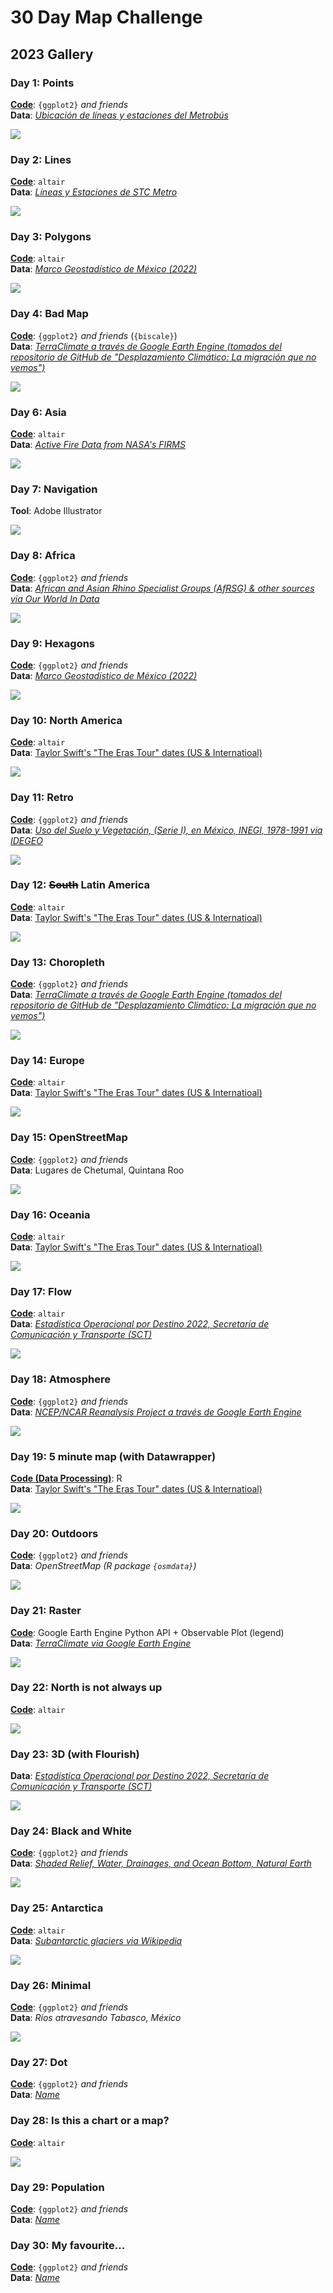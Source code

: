 # 30 Day Map Challenge

## 2023 Gallery

### Day 1: Points

[**Code**](https://github.com/isaacarroyov/30daymapchallenge/blob/main/scripts/2023_30daymapchallenge_day01_points.R): `{ggplot2}` _and friends_  
**Data**: [_Ubicación de líneas y estaciones del Metrobús_](https://datos.cdmx.gob.mx/dataset/geolocalizacion-metrobus) 

![](https://raw.githubusercontent.com/isaacarroyov/30daymapchallenge/main/maps/2023_30daymapchallenge_day01_points.png)

### Day 2: Lines

[**Code**](https://github.com/isaacarroyov/30daymapchallenge/blob/main/scripts/2023_30daymapchallenge_day02_lines.qmd): `altair`  
**Data**: [_Líneas y Estaciones de STC Metro_](https://datos.cdmx.gob.mx/dataset/lineas-y-estaciones-del-metro/resource/288b10dd-4f21-4338-b1ed-239487820512) 

![](https://raw.githubusercontent.com/isaacarroyov/30daymapchallenge/main/maps/2023_30daymapchallenge_day02_lines.jpg)

### Day 3: Polygons

[**Code**](https://github.com/isaacarroyov/30daymapchallenge/blob/main/scripts/2023_30daymapchallenge_day03_polygons.qmd): `altair`  
**Data**: [_Marco Geostadístico de México (2022)_](https://www.inegi.org.mx/temas/mg/)

![](https://raw.githubusercontent.com/isaacarroyov/30daymapchallenge/main/maps/2023_30daymapchallenge_day03_polygons.png)

### Day 4: Bad Map

[**Code**](https://github.com/isaacarroyov/30daymapchallenge/blob/main/scripts/2023_30daymapchallenge_day04_bad-map.R): `{ggplot2}` _and friends_ (`{biscale}`)  
**Data**: [_TerraClimate a través de Google Earth Engine (tomados del repositorio de GitHub de "Desplazamiento Climático: La migración que no vemos")_](https://github.com/nmasfocusdatos/desplazamiento-climatico)

![](https://raw.githubusercontent.com/isaacarroyov/30daymapchallenge/main/maps/2023_30daymapchallenge_day04_bad-map.png)


### Day 6: Asia

[**Code**](https://github.com/isaacarroyov/30daymapchallenge/blob/main/scripts/2023_30daymapchallenge_day06_asia.qmd): `altair`  
**Data**: [_Active Fire Data from NASA's FIRMS_](https://firms.modaps.eosdis.nasa.gov/active_fire/)

![](https://raw.githubusercontent.com/isaacarroyov/30daymapchallenge/main/maps/2023_30daymapchallenge_day06_asia.png)

### Day 7: Navigation

**Tool**: Adobe Illustrator

![](https://raw.githubusercontent.com/isaacarroyov/30daymapchallenge/main/maps/2023_30daymapchallenge_day07_navigation.png)

### Day 8: Africa

[**Code**](https://github.com/isaacarroyov/30daymapchallenge/blob/main/scripts/2023_30daymapchallenge_day08_africa.R): `{ggplot2}` _and friends_  
**Data**: [_African and Asian Rhino Specialist Groups (AfRSG) & other sources via Our World In Data_](https://ourworldindata.org/rhino-populations)

![](https://raw.githubusercontent.com/isaacarroyov/30daymapchallenge/main/maps/2023_30daymapchallenge_day08_africa.png)

### Day 9: Hexagons

[**Code**](https://github.com/isaacarroyov/30daymapchallenge/blob/main/scripts/2023_30daymapchallenge_day09_hexagons.R): `{ggplot2}` _and friends_  
**Data**: [_Marco Geostadístico de México (2022)_](https://www.inegi.org.mx/temas/mg/)

![](https://raw.githubusercontent.com/isaacarroyov/30daymapchallenge/main/maps/2023_30daymapchallenge_day09_hexagons.png)

### Day 10: North America

[**Code**](https://github.com/isaacarroyov/30daymapchallenge/blob/main/scripts/2023_30daymapchallenge_day10_north-america.qmd): `altair`  
**Data**: [Taylor Swift's "The Eras Tour" dates (US & Internatioal)](https://www.taylorswift.com/)

![](https://raw.githubusercontent.com/isaacarroyov/30daymapchallenge/main/maps/2023_30daymapchallenge_day10_north-america.png)

### Day 11: Retro

[**Code**](https://github.com/isaacarroyov/30daymapchallenge/blob/main/scripts/2023_30daymapchallenge_day11_retro.R): `{ggplot2}` _and friends_  
**Data**: [_Uso del Suelo y Vegetación, (Serie I), en México, INEGI, 1978-1991 via IDEGEO_](https://idegeo.centrogeo.org.mx/layers/geonode:usv_serie1_gcs)

![](https://raw.githubusercontent.com/isaacarroyov/30daymapchallenge/main/maps/2023_30daymapchallenge_day11_retro.png)

### Day 12: <span style='text-decoration:line-through 2px;'>South</span> Latin America

[**Code**](https://github.com/isaacarroyov/30daymapchallenge/blob/main/scripts/2023_30daymapchallenge_day12_latin-america.qmd): `altair`  
**Data**: [Taylor Swift's "The Eras Tour" dates (US & Internatioal)](https://www.taylorswift.com/)

![](https://raw.githubusercontent.com/isaacarroyov/30daymapchallenge/main/maps/2023_30daymapchallenge_day12_latin-america.png)

### Day 13: Choropleth

[**Code**](https://github.com/isaacarroyov/30daymapchallenge/blob/main/scripts/2023_30daymapchallenge_day13_choropleth.R): `{ggplot2}` _and friends_  
**Data**: [_TerraClimate a través de Google Earth Engine (tomados del repositorio de GitHub de "Desplazamiento Climático: La migración que no vemos")_](https://github.com/nmasfocusdatos/desplazamiento-climatico)

![](https://raw.githubusercontent.com/isaacarroyov/30daymapchallenge/main/maps/2023_30daymapchallenge_day13_choropleth.png)

### Day 14: Europe

[**Code**](https://github.com/isaacarroyov/30daymapchallenge/blob/main/scripts/2023_30daymapchallenge_day14_europe.qmd): `altair`  
**Data**: [Taylor Swift's "The Eras Tour" dates (US & Internatioal)](https://www.taylorswift.com/)

![](https://raw.githubusercontent.com/isaacarroyov/30daymapchallenge/main/maps/2023_30daymapchallenge_day14_europe.png)

### Day 15: OpenStreetMap

[**Code**](https://github.com/isaacarroyov/30daymapchallenge/blob/main/scripts/2023_30daymapchallenge_day15_open-street-map.R): `{ggplot2}` _and friends_  
**Data**: Lugares de Chetumal, Quintana Roo

![](https://raw.githubusercontent.com/isaacarroyov/30daymapchallenge/main/maps/2023_30daymapchallenge_day15_open-street-map.png)

### Day 16: Oceania

[**Code**](https://github.com/isaacarroyov/30daymapchallenge/blob/main/scripts/2023_30daymapchallenge_day16_oceania.qmd): `altair`    
**Data**: [Taylor Swift's "The Eras Tour" dates (US & Internatioal)](https://www.taylorswift.com/)

![](https://raw.githubusercontent.com/isaacarroyov/30daymapchallenge/main/maps/2023_30daymapchallenge_day16_oceania.png)

### Day 17: Flow

[**Code**](https://github.com/isaacarroyov/30daymapchallenge/blob/main/scripts/2023_30daymapchallenge_day17_flow.qmd): `altair`  
**Data**: [_Estadística Operacional por Destino 2022, Secretaría de Comunicación y Transporte (SCT)_](https://datos.gob.mx/busca/dataset/infraestructura-aeroportuaria/resource/caf5d160-0ae2-44ee-b870-ea731723ea39)

![](https://raw.githubusercontent.com/isaacarroyov/30daymapchallenge/2222433792e3456090adc3bf9dab2e03fa698b79/maps/2023_30daymapchallenge_day17_flow.png)

### Day 18: Atmosphere

[**Code**](https://github.com/isaacarroyov/30daymapchallenge/blob/main/scripts/2023_30daymapchallenge_day18_atmosphere.qmd): `{ggplot2}` _and friends_  
**Data**: [_NCEP/NCAR Reanalysis Project a través de Google Earth Engine_]()

![](https://raw.githubusercontent.com/isaacarroyov/30daymapchallenge/607c7440bb2fff06712c7191f6df9bf4be4559a0/maps/2023_30daymapchallenge_day18_atmosphere.png)

### Day 19: 5 minute map (with Datawrapper)

[**Code (Data Processing)**](https://github.com/isaacarroyov/30daymapchallenge/blob/main/scripts/2023_30daymapchallenge_day19_five-minute-map_data-processing.R): R  
**Data**: [Taylor Swift's "The Eras Tour" dates (US & Internatioal)](https://www.taylorswift.com/)

![](https://raw.githubusercontent.com/isaacarroyov/30daymapchallenge/main/maps/2023_30daymapchallenge_day19_five-minute-map.png)

### Day 20: Outdoors

[**Code**](https://github.com/isaacarroyov/30daymapchallenge/blob/main/scripts/2023_30daymapchallenge_day20_outdoors.R): `{ggplot2}` _and friends_  
**Data**: _OpenStreetMap (R package `{osmdata}`)_

![](https://raw.githubusercontent.com/isaacarroyov/30daymapchallenge/main/maps/2023_30daymapchallenge_day20_outdoors.png)

### Day 21: Raster

[**Code**](https://github.com/isaacarroyov/30daymapchallenge/blob/main/scripts/2023_30daymapchallenge_day21_raster.qmd): Google Earth Engine Python API + Observable Plot (legend)  
**Data**: [_TerraClimate via Google Earth Engine_]()

![](https://raw.githubusercontent.com/isaacarroyov/30daymapchallenge/main/maps/2023_30daymapchallenge_day21_raster.png)

### Day 22: North is not always up

[**Code**](https://github.com/isaacarroyov/30daymapchallenge/blob/main/scripts/2023_30daymapchallenge_day22_north-is-not-always-up.qmd): `altair`  

![](https://raw.githubusercontent.com/isaacarroyov/30daymapchallenge/main/maps/2023_30daymapchallenge_day22_north-is-not-always-up.png)

### Day 23: 3D (with Flourish)

**Data**: [_Estadística Operacional por Destino 2022, Secretaría de Comunicación y Transporte (SCT)_](https://datos.gob.mx/busca/dataset/infraestructura-aeroportuaria/resource/caf5d160-0ae2-44ee-b870-ea731723ea39)

![](https://raw.githubusercontent.com/isaacarroyov/30daymapchallenge/main/maps/2023_30daymapchallenge_day23_3d.png)

### Day 24: Black and White

[**Code**](https://github.com/isaacarroyov/30daymapchallenge/blob/main/scripts/2023_30daymapchallenge_day24_black-and-white.R): `{ggplot2}` _and friends_  
**Data**: [_Shaded Relief, Water, Drainages, and Ocean Bottom, Natural Earth_](https://www.naturalearthdata.com/downloads/10m-cross-blend-hypso/cross-blended-hypso-with-relief-water-drains-and-ocean-bottom/)

![](https://raw.githubusercontent.com/isaacarroyov/30daymapchallenge/main/maps/2023_30daymapchallenge_day24_black-and-white.png)

### Day 25: Antarctica

[**Code**](https://github.com/isaacarroyov/30daymapchallenge/blob/main/scripts/2023_30daymapchallenge_day25_antarctica.qmd): `altair`  
**Data**: [_Subantarctic glaciers via Wikipedia_](https://en.wikipedia.org/wiki/Subantarctic#Subantarctic_glaciers)

![](https://raw.githubusercontent.com/isaacarroyov/30daymapchallenge/main/maps/2023_30daymapchallenge_day25_antarctica.png)

### Day 26: Minimal

[**Code**](https://github.com/isaacarroyov/30daymapchallenge/blob/main/scripts/2023_30daymapchallenge_day26_minimal.R): `{ggplot2}` _and friends_  
**Data**: _Ríos atravesando Tabasco, México_

![](https://raw.githubusercontent.com/isaacarroyov/30daymapchallenge/main/maps/2023_30daymapchallenge_day26_minimal.png)

### Day 27: Dot

[**Code**](): `{ggplot2}` _and friends_  
**Data**: [_Name_]()

### Day 28: Is this a chart or a map?

[**Code**](https://github.com/isaacarroyov/30daymapchallenge/blob/main/scripts/2023_30daymapchallenge_day28_is-this-a-chart-or-a-map.qmd): `altair`  

![](https://raw.githubusercontent.com/isaacarroyov/30daymapchallenge/main/maps/2023_30daymapchallenge_day28_is-this-a-chart-or-a-map.png)

### Day 29: Population

[**Code**](): `{ggplot2}` _and friends_  
**Data**: [_Name_]()

### Day 30: My favourite...

[**Code**](): `{ggplot2}` _and friends_  
**Data**: [_Name_]()